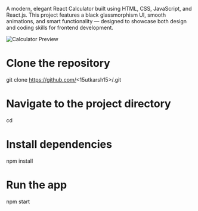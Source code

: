 A modern, elegant React Calculator built using HTML, CSS, JavaScript, and React.js.
This project features a black glassmorphism UI, smooth animations, and smart functionality — designed to showcase both design and coding skills for frontend development.

![Calculator Preview](./src/assets/preview.png)
# Clone the repository
git clone https://github.com/<15utkarsh15>/<Calculator-App>.git


# Navigate to the project directory
cd <repo-name>

# Install dependencies
npm install

# Run the app
npm start
